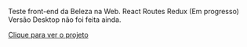 Teste front-end da Beleza na Web.
React Routes
Redux (Em progresso)
Versão Desktop não foi feita ainda.

[Clique para ver o projeto](https://test-front.vercel.app)
